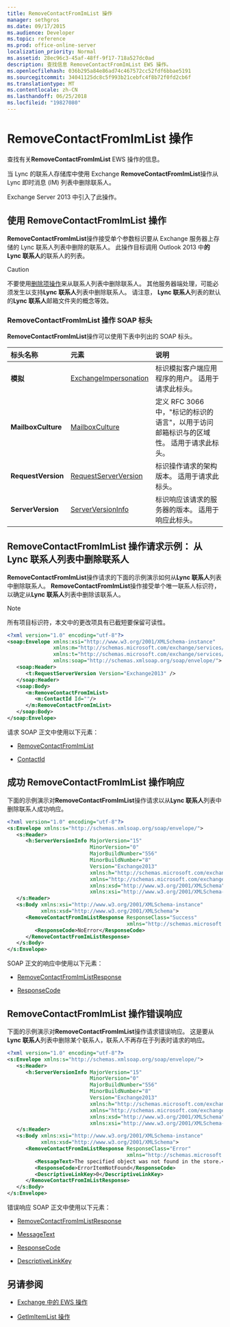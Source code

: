 ```yaml
---
title: RemoveContactFromImList 操作
manager: sethgros
ms.date: 09/17/2015
ms.audience: Developer
ms.topic: reference
ms.prod: office-online-server
localization_priority: Normal
ms.assetid: 28ec96c3-45af-48ff-9f17-718a527dc0ad
description: 查找信息 RemoveContactFromImList EWS 操作。
ms.openlocfilehash: 036b295a84e86ad74c467572cc52fdf6bbae5191
ms.sourcegitcommit: 34041125dc8c5f993b21cebfc4f8b72f0fd2cb6f
ms.translationtype: MT
ms.contentlocale: zh-CN
ms.lasthandoff: 06/25/2018
ms.locfileid: "19827080"
---
```

# <a name="removecontactfromimlist-operation"></a>RemoveContactFromImList 操作

查找有关**RemoveContactFromImList** EWS 操作的信息。 
  
当 Lync 的联系人存储库中使用 Exchange **RemoveContactFromImList**操作从 Lync 即时消息 (IM) 列表中删除联系人。 
  
Exchange Server 2013 中引入了此操作。
  
## <a name="using-the-removecontactfromimlist-operation"></a>使用 RemoveContactFromImList 操作

**RemoveContactFromImList**操作接受单个参数标识要从 Exchange 服务器上存储的 Lync 联系人列表中删除的联系人。 此操作目标调用 Outlook 2013 中**的 Lync 联系人**的联系人的列表。 
  
> [!CAUTION]
> 不要使用[删除项操作](deleteitem-operation.md)来从联系人列表中删除联系人。 其他服务器端处理，可能必须发生以支持**Lync 联系人**列表中删除联系人。 请注意， **Lync 联系人**列表的默认的**Lync 联系人**邮箱文件夹的概念等效。 
  
### <a name="removecontactfromimlist-operation-soap-headers"></a>RemoveContactFromImList 操作 SOAP 标头

**RemoveContactFromImList**操作可以使用下表中列出的 SOAP 标头。 
  
|**标头名称**|**元素**|**说明**|
|:-----|:-----|:-----|
|**模拟** <br/> |[ExchangeImpersonation](exchangeimpersonation.md) <br/> |标识模拟客户端应用程序的用户。 适用于请求此标头。  <br/> |
|**MailboxCulture** <br/> |[MailboxCulture](mailboxculture.md) <br/> |定义 RFC 3066 中，"标记的标识的语言"，以用于访问邮箱标识与的区域性。 适用于请求此标头。  <br/> |
|**RequestVersion** <br/> |[RequestServerVersion](requestserverversion.md) <br/> |标识操作请求的架构版本。 适用于请求此标头。  <br/> |
|**ServerVersion** <br/> |[ServerVersionInfo](serverversioninfo.md) <br/> |标识响应该请求的服务器的版本。 适用于响应此标头。  <br/> |
   
## <a name="removecontactfromimlist-operation-request-example-remove-a-contact-from-the-lync-contacts-list"></a>RemoveContactFromImList 操作请求示例： 从 Lync 联系人列表中删除联系人

**RemoveContactFromImList**操作请求的下面的示例演示如何从**Lync 联系人**列表中删除联系人。 **RemoveContactFromImList**操作接受单个唯一联系人标识符，以确定从**Lync 联系人**列表中删除该联系人。 
  
> [!NOTE]
> 所有项目标识符，本文中的更改项具有已截短要保留可读性。 
  
```XML
<?xml version="1.0" encoding="utf-8"?>
<soap:Envelope xmlns:xsi="http://www.w3.org/2001/XMLSchema-instance"
               xmlns:m="http://schemas.microsoft.com/exchange/services/2006/messages"
               xmlns:t="http://schemas.microsoft.com/exchange/services/2006/types"
               xmlns:soap="http://schemas.xmlsoap.org/soap/envelope/">
   <soap:Header>
      <t:RequestServerVersion Version="Exchange2013" />
   </soap:Header>
   <soap:Body>
      <m:RemoveContactFromImList>
         <m:ContactId Id=""/>
      </m:RemoveContactFromImList>
   </soap:Body>
</soap:Envelope>

```

请求 SOAP 正文中使用以下元素：
  
- [RemoveContactFromImList](removecontactfromimlist.md)
    
- [ContactId](contactid.md)
    
## <a name="successful-removecontactfromimlist-operation-response"></a>成功 RemoveContactFromImList 操作响应

下面的示例演示对**RemoveContactFromImList**操作请求以从**Lync 联系人**列表中删除联系人成功响应。 
  
```XML
<?xml version="1.0" encoding="utf-8"?>
<s:Envelope xmlns:s="http://schemas.xmlsoap.org/soap/envelope/">
   <s:Header>
      <h:ServerVersionInfo MajorVersion="15" 
                           MinorVersion="0" 
                           MajorBuildNumber="556" 
                           MinorBuildNumber="8" 
                           Version="Exchange2013" 
                           xmlns:h="http://schemas.microsoft.com/exchange/services/2006/types" 
                           xmlns="http://schemas.microsoft.com/exchange/services/2006/types" 
                           xmlns:xsd="http://www.w3.org/2001/XMLSchema" 
                           xmlns:xsi="http://www.w3.org/2001/XMLSchema-instance"/>
   </s:Header>
   <s:Body xmlns:xsi="http://www.w3.org/2001/XMLSchema-instance" 
           xmlns:xsd="http://www.w3.org/2001/XMLSchema">
      <RemoveContactFromImListResponse ResponseClass="Success" 
                                       xmlns="http://schemas.microsoft.com/exchange/services/2006/messages">
         <ResponseCode>NoError</ResponseCode>
      </RemoveContactFromImListResponse>
   </s:Body>
</s:Envelope>
```

SOAP 正文的响应中使用以下元素：
  
- [RemoveContactFromImListResponse](removecontactfromimlistresponse.md)
    
- [ResponseCode](responsecode.md)
    
## <a name="removecontactfromimlist-operation-error-response"></a>RemoveContactFromImList 操作错误响应

下面的示例演示对**RemoveContactFromImList**操作请求错误响应。 这是要从**Lync 联系人**列表中删除某个联系人，联系人不再存在于列表时请求的响应。 
  
```XML
<?xml version="1.0" encoding="utf-8"?>
<s:Envelope xmlns:s="http://schemas.xmlsoap.org/soap/envelope/">
   <s:Header>
      <h:ServerVersionInfo MajorVersion="15" 
                           MinorVersion="0" 
                           MajorBuildNumber="556" 
                           MinorBuildNumber="8" 
                           Version="Exchange2013" 
                           xmlns:h="http://schemas.microsoft.com/exchange/services/2006/types" 
                           xmlns="http://schemas.microsoft.com/exchange/services/2006/types" 
                           xmlns:xsd="http://www.w3.org/2001/XMLSchema" 
                           xmlns:xsi="http://www.w3.org/2001/XMLSchema-instance"/>
   </s:Header>
   <s:Body xmlns:xsi="http://www.w3.org/2001/XMLSchema-instance" 
           xmlns:xsd="http://www.w3.org/2001/XMLSchema">
      <RemoveContactFromImListResponse ResponseClass="Error" 
                                       xmlns="http://schemas.microsoft.com/exchange/services/2006/messages">
         <MessageText>The specified object was not found in the store.</MessageText>
         <ResponseCode>ErrorItemNotFound</ResponseCode>
         <DescriptiveLinkKey>0</DescriptiveLinkKey>
      </RemoveContactFromImListResponse>
   </s:Body>
</s:Envelope>

```

错误响应 SOAP 正文中使用以下元素：
  
- [RemoveContactFromImListResponse](removecontactfromimlistresponse.md)
    
- [MessageText](messagetext.md)
    
- [ResponseCode](responsecode.md)
    
- [DescriptiveLinkKey](descriptivelinkkey.md)
    
## <a name="see-also"></a>另请参阅

- [Exchange 中的 EWS 操作](ews-operations-in-exchange.md)
    
- [GetImItemList 操作](getimitemlist-operation.md)
    

